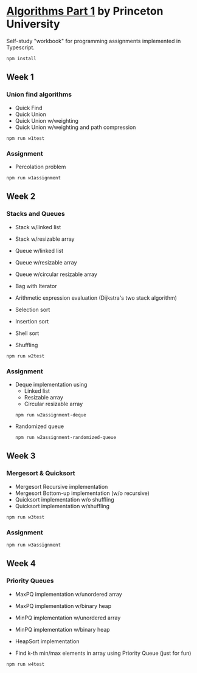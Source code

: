 # [Algorithms Part 1](https://www.coursera.org/learn/algorithms-part1) by Princeton University
Self-study "workbook" for programming assignments implemented in Typescript.

```
npm install
```

## Week 1
### Union find algorithms
* Quick Find
* Quick Union
* Quick Union w/weighting
* Quick Union w/weighting and path compression
```
npm run w1test
```
### Assignment
* Percolation problem
```
npm run w1assignment
```

## Week 2
### Stacks and Queues
* Stack w/linked list
* Stack w/resizable array
* Queue w/linked list
* Queue w/resizable array
* Queue w/circular resizable array
* Bag with Iterator
* Arithmetic expression evaluation (Dijkstra's two stack algorithm)

* Selection sort
* Insertion sort
* Shell sort
* Shuffling
```
npm run w2test
```
### Assignment
* Deque implementation using
  * Linked list
  * Resizable array
  * Circular resizable array
  ```
  npm run w2assignment-deque
  ```
* Randomized queue
  ```
  npm run w2assignment-randomized-queue
  ```

## Week 3
### Mergesort & Quicksort
* Mergesort Recursive implementation
* Mergesort Bottom-up implementation (w/o recursive)
* Quicksort implementation w/o shuffling
* Quicksort implementation w/shuffling
```
npm run w3test
```
### Assignment
```
npm run w3assignment
```

## Week 4
### Priority Queues
* MaxPQ implementation w/unordered array
* MaxPQ implementation w/binary heap
* MinPQ implementation w/unordered array
* MinPQ implementation w/binary heap
* HeapSort implementation

* Find k-th min/max elements in array using Priority Queue (just for fun)
```
npm run w4test
```